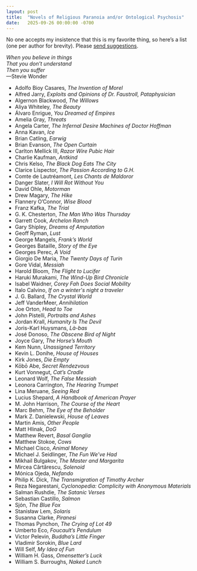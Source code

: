```yaml
---
layout: post
title:  "Novels of Religious Paranoia and/or Ontological Psychosis"
date:   2025-09-26 00:00:00 -0700
---
```


No one accepts my insistence that this is my favorite thing, so here’s a list (one per author for brevity). Please [send suggestions](mailto:matthew@knucklebones.rip).

*When you believe in things  
That you don’t understand  
Then you suffer*  
—Stevie Wonder  
  
  
- Adolfo Bioy Casares, *The Invention of Morel*
- Alfred Jarry, *Exploits and Opinions of Dr. Faustroll, Pataphysician*
- Algernon Blackwood, *The Willows*
- Aliya Whiteley, *The Beauty*
- Álvaro Enrigue, *You Dreamed of Empires*
- Amelia Gray, *Threats*
- Angela Carter, *The Infernal Desire Machines of Doctor Hoffman*
- Anna Kavan, *Ice*
- Brian Catling, *Earwig*
- Brian Evanson, *The Open Curtain*
- Carlton Mellick III, *Razor Wire Pubic Hair*
- Charlie Kaufman, *Antkind*
- Chris Kelso, *The Black Dog Eats The City*
- Clarice Lispector, *The Passion According to G.H.*
- Comte de Lautréamont, *Les Chants de Maldoror*
- Danger Slater, *I Will Rot Without You*
- David Ohle, *Motorman*
- Drew Magary, *The Hike*
- Flannery O’Connor, *Wise Blood*
- Franz Kafka, *The Trial*
- G. K. Chesterton, *The Man Who Was Thursday*
- Garrett Cook, *Archelon Ranch*
- Gary Shipley, *Dreams of Amputation*
- Geoff Ryman, *Lust*
- George Mangels, *Frank’s World*
- Georges Bataille, *Story of the Eye*
- Georges Perec, *A Void*
- Giorgio De Maria, *The Twenty Days of Turin*
- Gore Vidal, *Messiah*
- Harold Bloom, *The Flight to Lucifer*
- Haruki Murakami, *The Wind-Up Bird Chronicle*
- Isabel Waidner, *Corey Fah Does Social Mobility*
- Italo Calvino, *If on a winter's night a traveler*
- J. G. Ballard, *The Crystal World*
- Jeff VanderMeer, *Annihilation*
- Joe Orton, *Head to Toe*
- John Pistelli, *Portraits and Ashes*
- Jordan Krall, *Humanity Is The Devil*
- Joris-Karl Huysmans, *Là-bas*
- José Donoso, *The Obscene Bird of Night*
- Joyce Gary, *The Horse’s Mouth*
- Kem Nunn, *Unassigned Territory*
- Kevin L. Donihe, *House of Houses*
- Kirk Jones, *Die Empty*
- Kōbō Abe, *Secret Rendezvous*
- Kurt Vonnegut, *Cat’s Cradle*
- Leonard Wolf, *The False Messiah*
- Leonora Carrington, *The Hearing Trumpet*
- Lina Meruane, *Seeing Red*
- Lucius Shepard, *A Handbook of American Prayer*
- M. John Harrison, *The Course of the Heart*
- Marc Behm, *The Eye of the Beholder*
- Mark Z. Danielewski, *House of Leaves*
- Martin Amis, *Other People*
- Matt Hlinak, *DoG*
- Matthew Revert, *Basal Ganglia*
- Matthew Stokoe, *Cows*
- Michael Cisco, *Animal Money*
- Michael J. Seidlinger, *The Fun We’ve Had*
- Mikhail Bulgakov, *The Master and Margarita*
- Mircea Cărtărescu, *Solenoid*
- Mónica Ojeda, *Nefando*
- Philip K. Dick, *The Transmigration of Timothy Archer*
- Reza Negarestani, *Cyclonopedia: Complicity with Anonymous Materials*
- Salman Rushdie, *The Satanic Verses*
- Sebastian Castillo, *Salmon*
- Sjón, *The Blue Fox*
- Stanisław Lem, *Solaris*
- Susanna Clarke, *Piranesi*
- Thomas Pynchon, *The Crying of Lot 49*
- Umberto Eco, *Foucault’s Pendulum*
- Victor Pelevin, *Buddha’s Little Finger*
- Vladimir Sorokin, *Blue Lard*
- Will Self, *My Idea of Fun*
- William H. Gass, *Omensetter’s Luck*
- William S. Burroughs, *Naked Lunch*